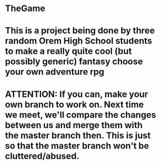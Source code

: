 # TheGame
# This is a project being done by three random Orem High School students to make a really quite cool (but possibly generic) fantasy choose your own adventure rpg


# ATTENTION: If you can, make your own branch to work on. Next time we meet, we'll compare the changes between us and merge them with the master branch then. This is just so that the master branch won't be cluttered/abused.
